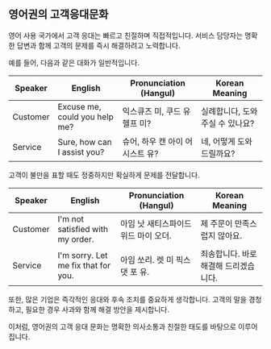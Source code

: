 ## 영어권의 고객응대문화

영어 사용 국가에서 고객 응대는 빠르고 친절하며 직접적입니다. 서비스 담당자는 명확한 답변과 함께 고객의 문제를 즉시 해결하려고 노력합니다.

예를 들어, 다음과 같은 대화가 일반적입니다.

| Speaker   | English                                          | Pronunciation (Hangul)                    | Korean Meaning                     |
|-----------|--------------------------------------------------|-------------------------------------------|------------------------------------|
| Customer  | Excuse me, could you help me?                    | 익스큐즈 미, 쿠드 유 헬프 미?               | 실례합니다, 도와주실 수 있나요?       |
| Service   | Sure, how can I assist you?                      | 슈어, 하우 캔 아이 어시스트 유?             | 네, 어떻게 도와드릴까요?             |

고객이 불만을 표할 때도 정중하지만 확실하게 문제를 전달합니다.

| Speaker   | English                                          | Pronunciation (Hangul)                    | Korean Meaning                     |
|-----------|--------------------------------------------------|-------------------------------------------|------------------------------------|
| Customer  | I'm not satisfied with my order.               | 아임 낫 새티스파이드 위드 마이 오더.        | 제 주문이 만족스럽지 않아요.         |
| Service   | I'm sorry. Let me fix that for you.              | 아임 쏘리. 렛 미 픽스 댓 포 유.             | 죄송합니다. 바로 해결해 드리겠습니다.   |

또한, 많은 기업은 즉각적인 응대와 후속 조치를 중요하게 생각합니다. 고객의 말을 경청하고, 필요한 경우 사과와 함께 해결 방안을 제시합니다.

이처럼, 영어권의 고객 응대 문화는 명확한 의사소통과 친절한 태도를 바탕으로 이루어집니다.